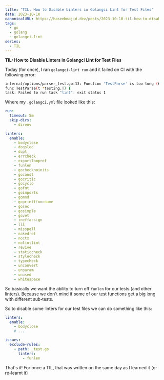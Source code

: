 ```yaml
---
title: "TIL: How to Disable Linters in Golangci Lint for Test Files"
date: 2023-10-10
canonicalURL: https://haseebmajid.dev/posts/2023-10-10-til-how-to-disable-linters-in-golangci-lint-for-test-files
tags:
  - go
  - golang
  - golangci-lint
series:
  - TIL
---
```


**TIL: How to Disable Linters in Golangci Lint for Test Files**

Today (for once), I ran `golangci-lint run` and it failed on CI with the following error:

```bash
internal/options/parser_test.go:13: Function 'TestParse' is too long (69 > 60) (funlen)
func TestParse(t *testing.T) {
task: Failed to run task "lint": exit status 1
```

Where my `.golangci.yml` file looked like this:

```yaml
run:
  timeout: 5m
  skip-dirs:
    - direnv

linters:
  enable:
    - bodyclose
    - dogsled
    - dupl
    - errcheck
    - exportloopref
    - funlen
    - gochecknoinits
    - goconst
    - gocritic
    - gocyclo
    - gofmt
    - goimports
    - gomnd
    - goprintffuncname
    - gosec
    - gosimple
    - govet
    - ineffassign
    - lll
    - misspell
    - nakedret
    - noctx
    - nolintlint
    - revive
    - staticcheck
    - stylecheck
    - typecheck
    - unconvert
    - unparam
    - unused
    - whitespace
```

So basically we want the ability to turn off `funlen` for our tests (and other linters). Because we don't mind
if some of our test functions get a big long with different sub-tests.

So to disable some linters for our test files we can do something like this:

```yaml {hl_lines="6-10"}
linters:
  enable:
    - bodyclose
    # ...

issues:
  exclude-rules:
    - path: _test.go
      linters:
        - funlen
```

That's it! For once a TIL, that was written on the same day as I learned it (or re-learnt it)
